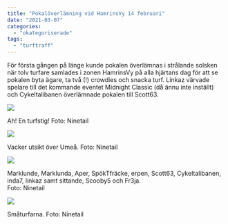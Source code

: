 ```yaml
---
title: "Pokalöverlämning vid HamrinsVy 14 februari"
date: "2021-03-07"
categories: 
  - "okategoriserade"
tags: 
  - "turftraff"
---
```


För första gången på länge kunde pokalen överlämnas i strålande solsken när tolv turfare samlades i zonen HamrinsVy på alla hjärtans dag för att se pokalen byta ägare, ta två (!) crowdies och snacka turf. Linkaz värvade spelare till det kommande eventet Midnight Classic (då ännu inte inställt) och Cykeltalibanen överlämnade pokalen till Scott63.

![](https://turfvasterbotten.files.wordpress.com/2021/03/158164144_170356868230976_4983417394057443204_n.jpg?w=720)

Ah! En turfstig! Foto: Ninetail

![](https://turfvasterbotten.files.wordpress.com/2021/03/157849880_161382362484333_8798574479855925358_n.jpg?w=960)

Vacker utsikt över Umeå. Foto: Ninetail

![](https://turfvasterbotten.files.wordpress.com/2021/03/158513177_1697574553776347_5480008157089888471_n.jpg?w=1024)

Marklunde, Marklunda, Aper, SpökTfräcke, erpen, Scott63, Cykeltalibanen, inda7, linkaz samt sittande, Scooby5 och Fr3ja.  
Foto: Ninetail

![](https://turfvasterbotten.files.wordpress.com/2021/03/157815871_863012850942607_6528930446817330917_n.jpg?w=960)

Småturfarna. Foto: Ninetail
